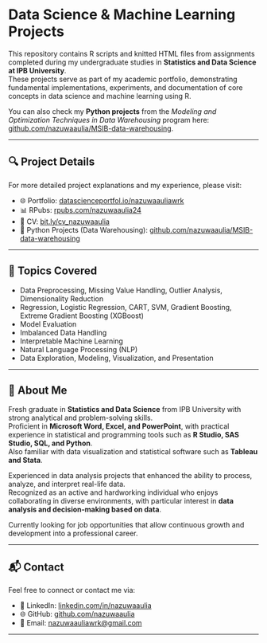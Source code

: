 # Data Science & Machine Learning Projects

This repository contains R scripts and knitted HTML files from assignments completed during my undergraduate studies in **Statistics and Data Science at IPB University**.  
These projects serve as part of my academic portfolio, demonstrating fundamental implementations, experiments, and documentation of core concepts in data science and machine learning using R.  

You can also check my **Python projects** from the *Modeling and Optimization Techniques in Data Warehousing* program here: [github.com/nazuwaaulia/MSIB-data-warehousing](https://github.com/nazuwaaulia/MSIB-data-warehousing).  

---

## 🔍 Project Details
For more detailed project explanations and my experience, please visit:
- 🌐 Portfolio: [datascienceportfol.io/nazuwaauliawrk](http://datascienceportfol.io/nazuwaauliawrk)  
- 📊 RPubs: [rpubs.com/nazuwaaulia24](https://rpubs.com/nazuwaaulia24)  
- 📄 CV: [bit.ly/cv_nazuwaaulia](https://bit.ly/cv_nazuwaaulia)  
- 🐍 Python Projects (Data Warehousing): [github.com/nazuwaaulia/MSIB-data-warehousing](https://github.com/nazuwaaulia/MSIB-data-warehousing)  

---

## 📌 Topics Covered
- Data Preprocessing, Missing Value Handling, Outlier Analysis, Dimensionality Reduction  
- Regression, Logistic Regression, CART, SVM, Gradient Boosting, Extreme Gradient Boosting (XGBoost)  
- Model Evaluation  
- Imbalanced Data Handling  
- Interpretable Machine Learning  
- Natural Language Processing (NLP)  
- Data Exploration, Modeling, Visualization, and Presentation   

---

## 🚀 About Me
Fresh graduate in **Statistics and Data Science** from IPB University with strong analytical and problem-solving skills.  
Proficient in **Microsoft Word, Excel, and PowerPoint**, with practical experience in statistical and programming tools such as **R Studio, SAS Studio, SQL, and Python**.  
Also familiar with data visualization and statistical software such as **Tableau and Stata**.  

Experienced in data analysis projects that enhanced the ability to process, analyze, and interpret real-life data.  
Recognized as an active and hardworking individual who enjoys collaborating in diverse environments, with particular interest in **data analysis and decision-making based on data**.  

Currently looking for job opportunities that allow continuous growth and development into a professional career.    

---

## 📬 Contact
Feel free to connect or contact me via:
- 💼 LinkedIn: [linkedin.com/in/nazuwaaulia](https://linkedin.com/in/nazuwaaulia)
- 🌐 GitHub: [github.com/nazuwaaulia](https://github.com/nazuwaaulia)
- 📧 Email: [nazuwaauliawrk@gmail.com](mailto:nazuwaauliawrk@gmail.com)

---

